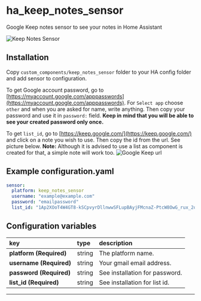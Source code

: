 # ha_keep_notes_sensor
Google Keep notes sensor to see your notes in Home Assistant

<img src="https://github.com/klejejs/ha_keep_notes_sensor/blob/master/keep_notes_sensor.jpg" alt="Keep Notes Sensor" />

## Installation

Copy `custom_components/keep_notes_sensor` folder to your HA config folder and add sensor to configuration.


To get Google account password, go to [https://myaccount.google.com/apppasswords](https://myaccount.google.com/apppasswords). For `Select app` choose `other` and when you are asked for name, write anything. Then copy your password and use it in `password:` field.
**Keep in mind that you will be able to see your created password only once.**


To get `list_id`, go to [https://keep.google.com/](https://keep.google.com/) and click on a note you wish to use. Then copy the id from the url. See picture below.
**Note:** Although it is advised to use a list as component is created for that, a simple note will work too.
<img src="https://github.com/klejejs/ha_keep_notes_sensor/blob/master/keep_url.jpg" alt="Google Keep url" />


## Example configuration.yaml

```yaml
sensor:
  platform: keep_notes_sensor
  username: "example@example.com"
  password: "emailpassword"
  list_id: "1Ap2XOoT4W4GT8-kSCpvyrDllnwwSFLupBAyjFMcnaZ-PtcW8OwG_rux_2oLPJf878qkm"
```

## Configuration variables

key | type | description
:--- | :--- | :---
**platform (Required)** | string | The platform name.
**username (Required)** | string | Your gmail email address.
**password (Required)** | string | See installation for password.
**list_id (Required)** | string | See installation for list id.

***
